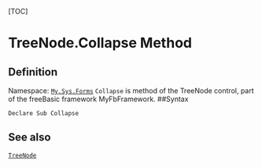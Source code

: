 [TOC]
# TreeNode.Collapse Method

## Definition
Namespace: [`My.Sys.Forms`](My.Sys.Forms.md)
`Collapse` is method of the TreeNode control, part of the freeBasic framework MyFbFramework.
##Syntax
```freeBasic
Declare Sub Collapse
```

## See also
[`TreeNode`](TreeNode.md)
